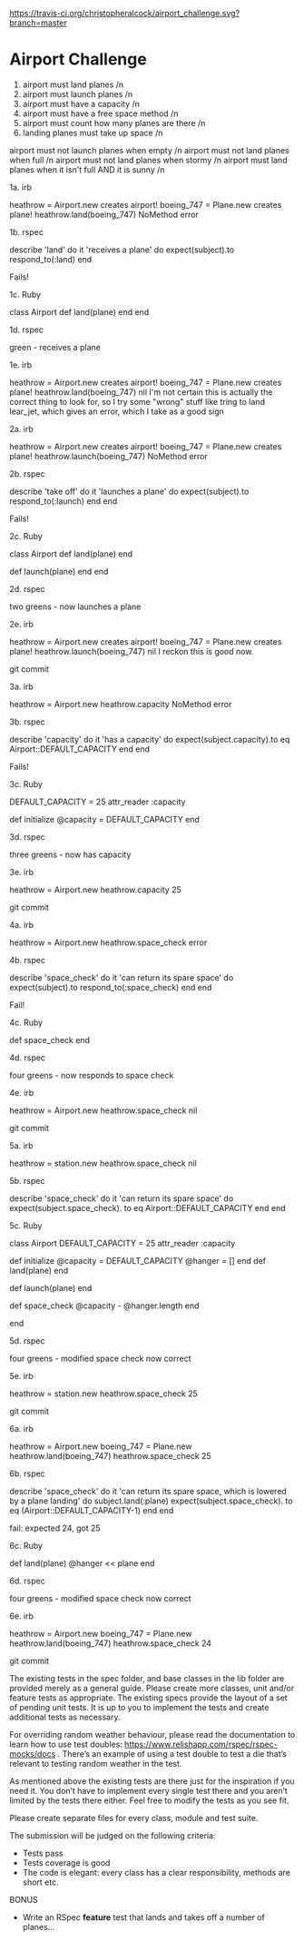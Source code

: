 https://travis-ci.org/christopheralcock/airport_challenge.svg?branch=master


Airport Challenge
=================

1. airport must land planes /n
2. airport must launch planes /n 
3. airport must have a capacity /n
4. airport must have a free space method /n
5. airport must count how many planes are there /n
6. landing planes must take up space /n



airport must not launch planes when empty /n
airport must not land planes when full /n
airport must not land planes when stormy /n
airport must land planes when it isn't full AND it is sunny /n

1a. irb

heathrow = Airport.new
creates airport!
boeing_747 = Plane.new
creates plane!
heathrow.land(boeing_747)
NoMethod error

1b. rspec

  describe 'land' do
    it 'receives a plane' do
      expect(subject).to respond_to(:land)
    end

Fails!

1c. Ruby

class Airport
  def land(plane)
  end
end

1d. rspec

green - receives a plane

1e. irb

heathrow = Airport.new
creates airport!
boeing_747 = Plane.new
creates plane!
heathrow.land(boeing_747)
nil
I'm not certain this is actually the correct thing to look for, so I try some "wrong" stuff like tring to land lear_jet, which gives an error, which I take as a good sign

2a. irb

heathrow = Airport.new
creates airport!
boeing_747 = Plane.new
creates plane!
heathrow.launch(boeing_747)
NoMethod error

2b. rspec

  describe 'take off' do
    it 'launches a plane' do
      expect(subject).to respond_to(:launch)
    end
  end

 Fails!

2c. Ruby

class Airport
  def land(plane)
  end

  def launch(plane)
  end
end

2d. rspec

two greens - now launches a plane

2e. irb

heathrow = Airport.new
creates airport!
boeing_747 = Plane.new
creates plane!
heathrow.launch(boeing_747)
nil
I reckon this is good now.

git commit

3a. irb

heathrow = Airport.new
heathrow.capacity
NoMethod error

3b. rspec

  describe 'capacity' do
  	it 'has a capacity' do
    	expect(subject.capacity).to eq Airport::DEFAULT_CAPACITY
  	end
  end

 Fails!

3c. Ruby

DEFAULT_CAPACITY = 25
attr_reader :capacity

def initialize
  @capacity = DEFAULT_CAPACITY
end

3d. rspec

three greens - now has capacity

3e. irb

heathrow = Airport.new
heathrow.capacity
25

git commit

4a. irb

heathrow = Airport.new
heathrow.space_check
error

4b. rspec

  describe 'space_check' do
    it 'can return its spare space' do
      expect(subject).to respond_to(:space_check)
    end
  end

Fail!

4c. Ruby

  def space_check
  end

4d. rspec

four greens - now responds to space check

4e. irb

heathrow = Airport.new
heathrow.space_check
nil

git commit

5a. irb

heathrow = station.new
heathrow.space_check
nil

5b. rspec

  describe 'space_check' do
    it 'can return its spare space' do
      expect(subject.space_check). to eq Airport::DEFAULT_CAPACITY
    end
  end

5c. Ruby

class Airport
DEFAULT_CAPACITY = 25
attr_reader :capacity

  def initialize
    @capacity = DEFAULT_CAPACITY
    @hanger = []
  end
  def land(plane)
  end

  def launch(plane)
  end

  def space_check
    @capacity - @hanger.length
  end

end

5d. rspec

four greens - modified space check now correct

5e. irb

heathrow = station.new
heathrow.space_check
25

git commit

6a. irb

heathrow = Airport.new
boeing_747 = Plane.new
heathrow.land(boeing_747)
heathrow.space_check
25

6b. rspec

  describe 'space_check' do
    it 'can return its spare space, which is lowered by a plane landing' do
      subject.land(:plane)
      expect(subject.space_check). to eq (Airport::DEFAULT_CAPACITY-1)
    end
  end

fail: expected 24, got 25

6c. Ruby

  def land(plane)
    @hanger << plane
  end

6d. rspec

four greens - modified space check now correct

6e. irb

heathrow = Airport.new
boeing_747 = Plane.new
heathrow.land(boeing_747)
heathrow.space_check
24

git commit



















The existing tests in the spec folder, and base classes in the lib folder are provided merely as a general guide.  Please create more classes, unit and/or feature tests as appropriate.  The existing specs provide the layout of a set of pending unit tests. It is up to you to implement the tests and create additional tests as necessary.

For overriding random weather behaviour, please read the documentation to learn how to use test doubles: https://www.relishapp.com/rspec/rspec-mocks/docs . There’s an example of using a test double to test a die that’s relevant to testing random weather in the test.

As mentioned above the existing tests are there just for the inspiration if you need it. You don’t have to implement every single test there and you aren’t limited by the tests there either. Feel free to modify the tests as you see fit.

Please create separate files for every class, module and test suite. 

The submission will be judged on the following criteria:

* Tests pass
* Tests coverage is good
* The code is elegant: every class has a clear responsibility, methods are short etc.
 
BONUS
* Write an RSpec **feature** test that lands and takes off a number of planes...